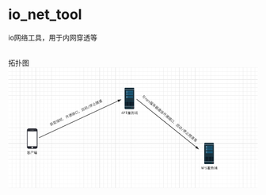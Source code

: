 # io_net_tool

io网络工具，用于内网穿透等

<br/>
拓扑图
<br/>
<img src=https://github.com/io2020/io_net_tool/blob/master/docs/img/io_net_tool_pic.png>
